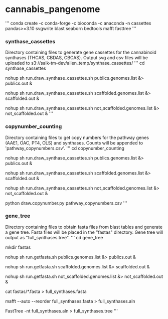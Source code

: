 # cannabis_pangenome
'''
conda create -c conda-forge -c bioconda -c anaconda -n cassettes pandas>=3.10 svgwrite blast seaborn bedtools mafft fasttree
'''

### synthase_cassettes
Directory containing files to generate gene cassettes for the cannabinoid synthases (THCAS, CBDAS, CBCAS).
Output svg and csv files will be uploaded to s3://salk-tm-dev/allen_temp/synthase_cassettes/
'''
cd synthase_cassettes

nohup sh run.draw_synthase_cassettes.sh publics.genomes.list &> publics.out &

nohup sh run.draw_synthase_cassettes.sh scaffolded.genomes.list &> scaffolded.out &

nohup sh run.draw_synthase_cassettes.sh not_scaffolded.genomes.list &> not_scaffolded.out &
'''

### copynumber_counting
Directory containing files to get copy numbers for the pathway genes (AAE1, OAC, PT4, OLS) and synthases.
Counts will be appended to 'pathway_copynumbers.csv'.
'''
cd copynumber_counting

nohup sh run.draw_synthase_cassettes.sh publics.genomes.list &> publics.out &

nohup sh run.draw_synthase_cassettes.sh scaffolded.genomes.list &> scaffolded.out &

nohup sh run.draw_synthase_cassettes.sh not_scaffolded.genomes.list &> not_scaffolded.out &

python draw.copynumber.py pathway_copynumbers.csv
'''

### gene_tree
Directory containing files to obtain fasta files from blast tables and generate a gene tree.
Fasta files will be placed in the "fastas" directory. Gene tree will output as "full_synthases.tree".
'''
cd gene_tree

mkdir fastas

nohup sh run.getfasta.sh publics.genomes.list &> publics.out &

nohup sh run.getfasta.sh scaffolded.genomes.list &> scaffolded.out &

nohup sh run.getfasta.sh not_scaffolded.genomes.list &> not_scaffolded.out &

cat fastas/*.fasta > full_synthases.fasta

mafft --auto --reorder full_synthases.fasta > full_synthases.aln

FastTree -nt full_synthases.aln > full_synthases.tree
'''